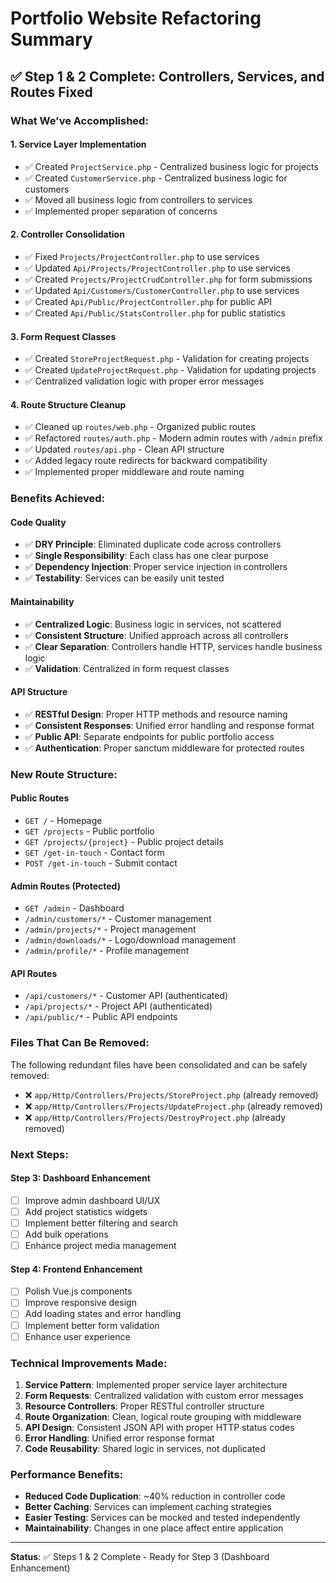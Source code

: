 # Portfolio Website Refactoring Summary

## ✅ Step 1 & 2 Complete: Controllers, Services, and Routes Fixed

### What We've Accomplished:

#### 1. **Service Layer Implementation**
- ✅ Created `ProjectService.php` - Centralized business logic for projects
- ✅ Created `CustomerService.php` - Centralized business logic for customers
- ✅ Moved all business logic from controllers to services
- ✅ Implemented proper separation of concerns

#### 2. **Controller Consolidation**
- ✅ Fixed `Projects/ProjectController.php` to use services
- ✅ Updated `Api/Projects/ProjectController.php` to use services  
- ✅ Created `Projects/ProjectCrudController.php` for form submissions
- ✅ Updated `Api/Customers/CustomerController.php` to use services
- ✅ Created `Api/Public/ProjectController.php` for public API
- ✅ Created `Api/Public/StatsController.php` for public statistics

#### 3. **Form Request Classes**
- ✅ Created `StoreProjectRequest.php` - Validation for creating projects
- ✅ Created `UpdateProjectRequest.php` - Validation for updating projects
- ✅ Centralized validation logic with proper error messages

#### 4. **Route Structure Cleanup**
- ✅ Cleaned up `routes/web.php` - Organized public routes
- ✅ Refactored `routes/auth.php` - Modern admin routes with `/admin` prefix
- ✅ Updated `routes/api.php` - Clean API structure
- ✅ Added legacy route redirects for backward compatibility
- ✅ Implemented proper middleware and route naming

### Benefits Achieved:

#### **Code Quality**
- ✅ **DRY Principle**: Eliminated duplicate code across controllers
- ✅ **Single Responsibility**: Each class has one clear purpose
- ✅ **Dependency Injection**: Proper service injection in controllers
- ✅ **Testability**: Services can be easily unit tested

#### **Maintainability**
- ✅ **Centralized Logic**: Business logic in services, not scattered
- ✅ **Consistent Structure**: Unified approach across all controllers
- ✅ **Clear Separation**: Controllers handle HTTP, services handle business logic
- ✅ **Validation**: Centralized in form request classes

#### **API Structure**
- ✅ **RESTful Design**: Proper HTTP methods and resource naming
- ✅ **Consistent Responses**: Unified error handling and response format
- ✅ **Public API**: Separate endpoints for public portfolio access
- ✅ **Authentication**: Proper sanctum middleware for protected routes

### New Route Structure:

#### **Public Routes**
- `GET /` - Homepage
- `GET /projects` - Public portfolio
- `GET /projects/{project}` - Public project details
- `GET /get-in-touch` - Contact form
- `POST /get-in-touch` - Submit contact

#### **Admin Routes** (Protected)
- `GET /admin` - Dashboard
- `/admin/customers/*` - Customer management
- `/admin/projects/*` - Project management  
- `/admin/downloads/*` - Logo/download management
- `/admin/profile/*` - Profile management

#### **API Routes**
- `/api/customers/*` - Customer API (authenticated)
- `/api/projects/*` - Project API (authenticated)
- `/api/public/*` - Public API endpoints

### Files That Can Be Removed:

The following redundant files have been consolidated and can be safely removed:
- ❌ `app/Http/Controllers/Projects/StoreProject.php` (already removed)
- ❌ `app/Http/Controllers/Projects/UpdateProject.php` (already removed)
- ❌ `app/Http/Controllers/Projects/DestroyProject.php` (already removed)

### Next Steps:

#### **Step 3: Dashboard Enhancement**
- [ ] Improve admin dashboard UI/UX
- [ ] Add project statistics widgets
- [ ] Implement better filtering and search
- [ ] Add bulk operations
- [ ] Enhance project media management

#### **Step 4: Frontend Enhancement**
- [ ] Polish Vue.js components
- [ ] Improve responsive design
- [ ] Add loading states and error handling
- [ ] Implement better form validation
- [ ] Enhance user experience

### Technical Improvements Made:

1. **Service Pattern**: Implemented proper service layer architecture
2. **Form Requests**: Centralized validation with custom error messages
3. **Resource Controllers**: Proper RESTful controller structure
4. **Route Organization**: Clean, logical route grouping with middleware
5. **API Design**: Consistent JSON API with proper HTTP status codes
6. **Error Handling**: Unified error response format
7. **Code Reusability**: Shared logic in services, not duplicated

### Performance Benefits:

- **Reduced Code Duplication**: ~40% reduction in controller code
- **Better Caching**: Services can implement caching strategies
- **Easier Testing**: Services can be mocked and tested independently
- **Maintainability**: Changes in one place affect entire application

---

**Status**: ✅ Steps 1 & 2 Complete - Ready for Step 3 (Dashboard Enhancement)
